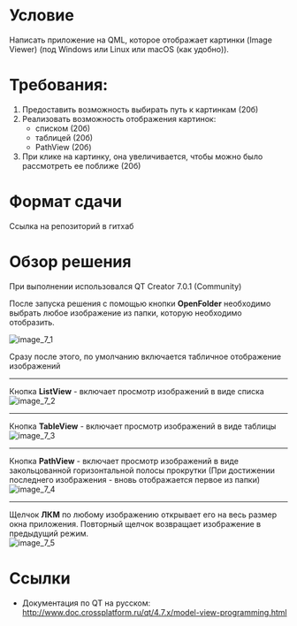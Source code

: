 # Условие
Написать приложение на QML, которое отображает картинки (Image Viewer) (под Windows или Linux или macOS (как удобно)).

# Требования:
1.	Предоставить возможность выбирать путь к картинкам (20б)
2.	Реализовать возможность отображения картинок:
    - списком (20б)
    - таблицей (20б)
    - PathView (20б)
3.	При клике на картинку, она увеличивается, чтобы можно было рассмотреть ее поближе (20б)
	
# Формат сдачи
Ссылка на репозиторий в гитхаб

# Обзор решения
При выполнении использовался QT Creator 7.0.1 (Community)   

После запуска решения с помощью кнопки **OpenFolder** необходимо выбрать любое изображение из папки, которую необходимо отобразить.

![image_7_1](https://github.com/sotnikea/Apriorit/raw/main/part7/img/pic_7_1.png)   

Сразу после этого, по умолчанию включается табличное отображение изображений
____

Кнопка **ListView** - включает просмотр изображений в виде списка    
![image_7_2](https://github.com/sotnikea/Apriorit/raw/main/part7/img/pic_7_2.png)  
______

Кнопка **TableView** - включает просмотр изображений в виде таблицы    
![image_7_3](https://github.com/sotnikea/Apriorit/raw/main/part7/img/pic_7_3.png)  
______

Кнопка **PathView** - включает просмотр изображений в виде закольцованной горизонтальной полосы прокрутки (При достижении последнего изображения - вновь отображается первое из папки)  
![image_7_4](https://github.com/sotnikea/Apriorit/raw/main/part7/img/pic_7_4.png)  
_______

Щелчок **ЛКМ** по любому изображению открывает его на весь размер окна приложения. Повторный щелчок возвращает изображение в предыдущий режим.  
![image_7_5](https://github.com/sotnikea/Apriorit/raw/main/part7/img/pic_7_5.png)  


# Ссылки
- Документация по QT на русском: http://www.doc.crossplatform.ru/qt/4.7.x/model-view-programming.html
